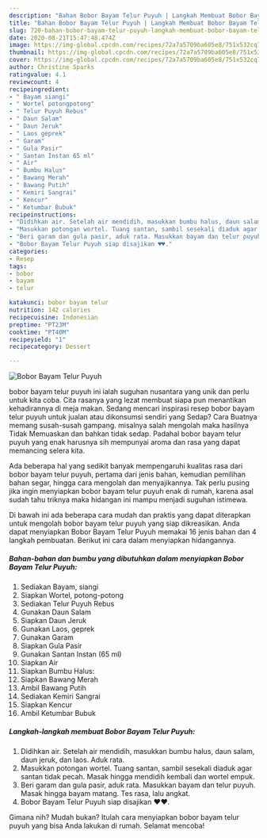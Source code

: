 ```yaml
---
description: "Bahan Bobor Bayam Telur Puyuh | Langkah Membuat Bobor Bayam Telur Puyuh Yang Enak Dan Lezat"
title: "Bahan Bobor Bayam Telur Puyuh | Langkah Membuat Bobor Bayam Telur Puyuh Yang Enak Dan Lezat"
slug: 720-bahan-bobor-bayam-telur-puyuh-langkah-membuat-bobor-bayam-telur-puyuh-yang-enak-dan-lezat
date: 2020-08-21T15:47:48.474Z
image: https://img-global.cpcdn.com/recipes/72a7a5709ba605e8/751x532cq70/bobor-bayam-telur-puyuh-foto-resep-utama.jpg
thumbnail: https://img-global.cpcdn.com/recipes/72a7a5709ba605e8/751x532cq70/bobor-bayam-telur-puyuh-foto-resep-utama.jpg
cover: https://img-global.cpcdn.com/recipes/72a7a5709ba605e8/751x532cq70/bobor-bayam-telur-puyuh-foto-resep-utama.jpg
author: Christine Sparks
ratingvalue: 4.1
reviewcount: 4
recipeingredient:
- " Bayam siangi"
- " Wortel potongpotong"
- " Telur Puyuh Rebus"
- " Daun Salam"
- " Daun Jeruk"
- " Laos geprek"
- " Garam"
- " Gula Pasir"
- " Santan Instan 65 ml"
- " Air"
- " Bumbu Halus"
- " Bawang Merah"
- " Bawang Putih"
- " Kemiri Sangrai"
- " Kencur"
- " Ketumbar Bubuk"
recipeinstructions:
- "Didihkan air. Setelah air mendidih, masukkan bumbu halus, daun salam, daun jeruk, dan laos. Aduk rata."
- "Masukkan potongan wortel. Tuang santan, sambil sesekali diaduk agar santan tidak pecah. Masak hingga mendidih kembali dan wortel empuk."
- "Beri garam dan gula pasir, aduk rata. Masukkan bayam dan telur puyuh. Masak hingga bayam matang. Tes rasa, lalu angkat."
- "Bobor Bayam Telur Puyuh siap disajikan ♥️♥️."
categories:
- Resep
tags:
- bobor
- bayam
- telur

katakunci: bobor bayam telur 
nutrition: 142 calories
recipecuisine: Indonesian
preptime: "PT23M"
cooktime: "PT40M"
recipeyield: "1"
recipecategory: Dessert

---
```



![Bobor Bayam Telur Puyuh](https://img-global.cpcdn.com/recipes/72a7a5709ba605e8/751x532cq70/bobor-bayam-telur-puyuh-foto-resep-utama.jpg)


bobor bayam telur puyuh ini ialah suguhan nusantara yang unik dan perlu untuk kita coba. Cita rasanya yang lezat membuat siapa pun menantikan kehadirannya di meja makan.
Sedang mencari inspirasi resep bobor bayam telur puyuh untuk jualan atau dikonsumsi sendiri yang Sedap? Cara Buatnya memang susah-susah gampang. misalnya salah mengolah maka hasilnya Tidak Memuaskan dan bahkan tidak sedap. Padahal bobor bayam telur puyuh yang enak harusnya sih mempunyai aroma dan rasa yang dapat memancing selera kita.

Ada beberapa hal yang sedikit banyak mempengaruhi kualitas rasa dari bobor bayam telur puyuh, pertama dari jenis bahan, kemudian pemilihan bahan segar, hingga cara mengolah dan menyajikannya. Tak perlu pusing jika ingin menyiapkan bobor bayam telur puyuh enak di rumah, karena asal sudah tahu triknya maka hidangan ini mampu menjadi suguhan istimewa.




Di bawah ini ada beberapa cara mudah dan praktis yang dapat diterapkan untuk mengolah bobor bayam telur puyuh yang siap dikreasikan. Anda dapat menyiapkan Bobor Bayam Telur Puyuh memakai 16 jenis bahan dan 4 langkah pembuatan. Berikut ini cara dalam menyiapkan hidangannya.

<!--inarticleads1-->

##### Bahan-bahan dan bumbu yang dibutuhkan dalam menyiapkan Bobor Bayam Telur Puyuh:

1. Sediakan  Bayam, siangi
1. Siapkan  Wortel, potong-potong
1. Sediakan  Telur Puyuh Rebus
1. Gunakan  Daun Salam
1. Siapkan  Daun Jeruk
1. Gunakan  Laos, geprek
1. Gunakan  Garam
1. Siapkan  Gula Pasir
1. Gunakan  Santan Instan (65 ml)
1. Siapkan  Air
1. Siapkan  Bumbu Halus:
1. Siapkan  Bawang Merah
1. Ambil  Bawang Putih
1. Sediakan  Kemiri Sangrai
1. Siapkan  Kencur
1. Ambil  Ketumbar Bubuk




<!--inarticleads2-->

##### Langkah-langkah membuat Bobor Bayam Telur Puyuh:

1. Didihkan air. Setelah air mendidih, masukkan bumbu halus, daun salam, daun jeruk, dan laos. Aduk rata.
1. Masukkan potongan wortel. Tuang santan, sambil sesekali diaduk agar santan tidak pecah. Masak hingga mendidih kembali dan wortel empuk.
1. Beri garam dan gula pasir, aduk rata. Masukkan bayam dan telur puyuh. Masak hingga bayam matang. Tes rasa, lalu angkat.
1. Bobor Bayam Telur Puyuh siap disajikan ♥️♥️.




Gimana nih? Mudah bukan? Itulah cara menyiapkan bobor bayam telur puyuh yang bisa Anda lakukan di rumah. Selamat mencoba!
